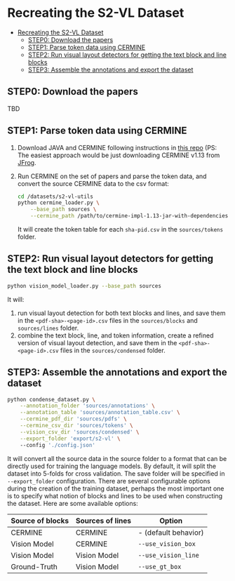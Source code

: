 # Recreating the S2-VL Dataset 

- [Recreating the S2-VL Dataset](#recreating-the-s2-vl-dataset)
  - [STEP0: Download the papers](#step0-download-the-papers)
  - [STEP1: Parse token data using CERMINE](#step1-parse-token-data-using-cermine)
  - [STEP2: Run visual layout detectors for getting the text block and line blocks](#step2-run-visual-layout-detectors-for-getting-the-text-block-and-line-blocks)
  - [STEP3: Assemble the annotations and export the dataset](#step3-assemble-the-annotations-and-export-the-dataset)

## STEP0: Download the papers 

TBD

## STEP1: Parse token data using CERMINE 

1. Download JAVA and CERMINE following instructions in [this repo](https://github.com/CeON/CERMINE#using-cermine) (PS: The easiest approach would be just downloading CERMINE v1.13 from [JFrog](http://maven.ceon.pl/artifactory/webapp/#/artifacts/browse/simple/General/kdd-releases/pl/edu/icm/cermine/cermine-impl). 


2. Run CERMINE on the set of papers and parse the token data, and convert the source CERMINE data to the csv format: 
    ```bash
    cd /datasets/s2-vl-utils
    python cermine_loader.py \
        --base_path sources \
        --cermine_path /path/to/cermine-impl-1.13-jar-with-dependencies.jar
    ```
    It will create the token table for each `sha-pid.csv` in the `sources/tokens` folder. 

## STEP2: Run visual layout detectors for getting the text block and line blocks 

```bash
python vision_model_loader.py --base_path sources
```
It will:
1. run visual layout detection for both text blocks and lines, and save them in the `<pdf-sha>-<page-id>.csv` files in the `sources/blocks` and `sources/lines` folder. 
2. combine the text block, line, and token information, create a refined version of visual layout detection, and save them in the `<pdf-sha>-<page-id>.csv` files in the `sources/condensed` folder. 

## STEP3: Assemble the annotations and export the dataset 

```bash
python condense_dataset.py \
    --annotation_folder 'sources/annotations' \
    --annotation_table 'sources/annotation_table.csv' \
    --cermine_pdf_dir 'sources/pdfs' \
    --cermine_csv_dir 'sources/tokens' \
    --vision_csv_dir 'sources/condensed' \
    --export_folder 'export/s2-vl' \  
    --config './config.json' 
```

It will convert all the source data in the source folder to a format that can be directly used for training the language models. By default, it will split the dataset into 5-folds for cross validation. The save folder will be specified in `--export_folder` configuration. There are several configurable options during the creation of the training dataset, perhaps the most important one is to specify what notion of blocks and lines to be used when constructing the dataset. Here are some available options: 

| Source of blocks | Sources of lines | Option               |
| ---------------- | ---------------- | -------------------- |
| CERMINE          | CERMINE          | - (default behavior) |
| Vision Model     | CERMINE          | `--use_vision_box`   |
| Vision Model     | Vision Model     | `--use_vision_line`  |
| Ground-Truth     | Vision Model     | `--use_gt_box`       |